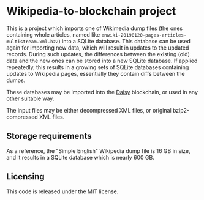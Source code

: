 # Wikipedia-to-blockchain project

This is a project which imports one of Wikimedia dump files (the ones containing whole articles, 
named like `enwiki-20190120-pages-articles-multistream.xml.bz2`) into a SQLite database. This
database can be used again for importing new data, which will result in updates to the updated
records. During such updates, the differences between the existing (old) data and the new ones
can be stored into a new SQLite database. If applied repeatedly, this results in a growing
sets of SQLite databases containing updates to Wikipedia pages, essentially they contain diffs
between the dumps. 

These databases may be imported into the [Daisy](https://github.com/ivoras/daisy) blockchain,
or used in any other suitable way.

The input files may be either decompressed XML files, or original bzip2-compressed XML files.

## Storage requirements

As a reference, the "Simple English" Wikipedia dump file is 16 GB in size, and it results in
a SQLite database which is nearly 600 GB.

## Licensing

This code is released under the MIT license.
